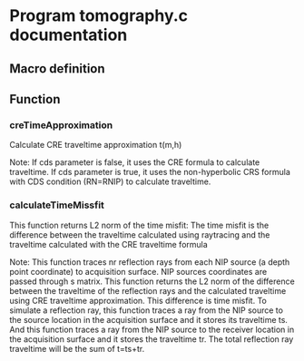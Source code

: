 # Program tomography.c documentation

## Macro definition

## Function

### creTimeApproximation

Calculate CRE traveltime approximation t(m,h)

Note: If cds parameter is false, it uses the CRE formula to calculate traveltime.
If cds parameter is true, it uses the non-hyperbolic CRS formula with CDS condition (RN=RNIP)
to calculate traveltime.

### calculateTimeMissfit

This function returns L2 norm of the time misfit: The time misfit is the difference
between the traveltime calculated using raytracing and the traveltime calculated
with the CRE traveltime formula

Note: This function traces nr reflection rays from each NIP source
(a depth point coordinate) to acquisition surface. NIP sources coordinates
are passed through s matrix. This function returns the L2 norm of the difference
between the traveltime of the reflection rays and the calculated traveltime using CRE
traveltime approximation. This difference is time misfit.
To simulate a reflection ray, this function traces a ray from the NIP source to the
source location in the acquisition surface and it stores its traveltime ts. And this
function traces a ray from the NIP source to the receiver location in the acquisition
surface and it stores the traveltime tr. The total reflection ray traveltime will be the
sum of t=ts+tr.
